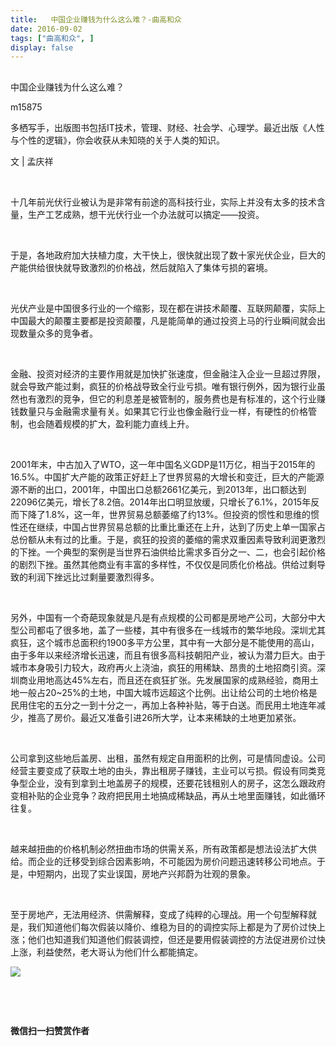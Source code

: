 ```yaml
---
title:   中国企业赚钱为什么这么难？-曲高和众
date: 2016-09-02
tags: ["曲高和众", ]
display: false
---
```



## 



中国企业赚钱为什么这么难？




m15875




多栖写手，出版图书包括IT技术，管理、财经、社会学、心理学。最近出版《人性与个性的逻辑》，你会收获从未知晓的关于人类的知识。


文 | 孟庆祥

&nbsp;

十几年前光伏行业被认为是非常有前途的高科技行业，实际上并没有太多的技术含量，生产工艺成熟，想干光伏行业一个办法就可以搞定——投资。

&nbsp;

于是，各地政府加大扶植力度，大干快上，很快就出现了数十家光伏企业，巨大的产能供给很快就导致激烈的价格战，然后就陷入了集体亏损的窘境。

&nbsp;

光伏产业是中国很多行业的一个缩影，现在都在讲技术颠覆、互联网颠覆，实际上中国最大的颠覆主要都是投资颠覆，凡是能简单的通过投资上马的行业瞬间就会出现数量众多的竞争者。

&nbsp;

金融、投资对经济的主要作用就是加快扩张速度，但金融注入企业一旦超过界限，就会导致产能过剩，疯狂的价格战导致全行业亏损。唯有银行例外，因为银行业虽然也有激烈的竞争，但它的利息差是被管制的，服务费也是有标准的，这个行业赚钱数量只与金融需求量有关。如果其它行业也像金融行业一样，有硬性的价格管制，也会随着规模的扩大，盈利能力直线上升。

&nbsp;

2001年末，中古加入了WTO，这一年中国名义GDP是11万亿，相当于2015年的16.5%。中国扩大产能的政策正好赶上了世界贸易的大增长和变迁，巨大的产能源源不断的出口，2001年，中国出口总额2661亿美元，到2013年，出口额达到22096亿美元，增长了8.2倍。2014年出口明显放缓，只增长了6.1%，2015年反而下降了1.8%，这一年，世界贸易总额萎缩了约13%。但投资的惯性和思维的惯性还在继续，中国占世界贸易总额的比重比重还在上升，达到了历史上单一国家占总份额从未有过的比重。于是，疯狂的投资的萎缩的需求双重因素导致利润更激烈的下挫。一个典型的案例是当世界石油供给比需求多百分之一、二，也会引起价格的剧烈下挫。虽然其他商业有丰富的多样性，不仅仅是同质化价格战。供给过剩导致的利润下挫远比过剩量要激烈得多。

&nbsp;

另外，中国有一个奇葩现象就是凡是有点规模的公司都是房地产公司，大部分中大型公司都屯了很多地，盖了一些楼，其中有很多在一线城市的繁华地段。深圳尤其疯狂，这个城市总面积约1900多平方公里，其中有一大部分是不能使用的高山，由于多年以来经济增长迅速，而且有很多高科技朝阳产业，被认为潜力巨大。由于城市本身吸引力较大，政府再火上浇油，疯狂的用稀缺、昂贵的土地招商引资。深圳商业用地高达45%左右，而且还在疯狂扩张。先发展国家的成熟经验，商用土地一般占20~25%的土地，中国大城市远超这个比例。出让给公司的土地价格是民用住宅的五分之一到十分之一，再加上各种补贴，等于白送。而民用土地连年减少，推高了房价。最近又准备引进26所大学，让本来稀缺的土地更加紧张。

&nbsp;

公司拿到这些地后盖房、出租，虽然有规定自用面积的比例，可是情同虚设。公司经营主要变成了获取土地的由头，靠出租房子赚钱，主业可以亏损。假设有同类竞争型企业，没有到拿到土地盖房子的规模，还要花钱租别人的房子，这怎么跟政府变相补贴的企业竞争？政府把民用土地搞成稀缺品，再从土地里面赚钱，如此循环往复。

&nbsp;

越来越扭曲的价格机制必然扭曲市场的供需关系，所有政策都是想法设法扩大供给。而企业的迁移受到综合因素影响，不可能因为房价问题迅速转移公司地点。于是，中短期内，出现了实业误国，房地产兴邦蔚为壮观的景象。

&nbsp;

至于房地产，无法用经济、供需解释，变成了纯粹的心理战。用一个句型解释就是，我们知道他们每次假装以降价、维稳为目的的调控实际上都是为了房价过快上涨；他们也知道我们知道他们假装调控，但还是要用假装调控的方法促进房价过快上涨，利益使然，老大哥认为他们什么都能搞定。



**<img data-s="300,640" data-type="jpeg" src="http://mmbiz.qpic.cn/mmbiz/fxGMiaL5Zj1j8078jfvDtJo7fUS24zfgmfc7nuCJAM6Cic1x9xDX4w4YX0uDaiarWT6uKXbBHsHVrkrzg1qo4ic27Q/0?wx_fmt=jpeg" data-ratio="1" data-w="430"/>**

&nbsp;

&nbsp;




**微信扫一扫赞赏作者**